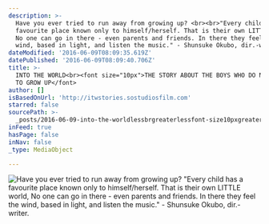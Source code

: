 ```yaml
---
description: >-
  Have you ever tried to run away from growing up? <br><br>"Every child has a
  favourite place known only to himself/herself. That is their own LITTLE world,
  No one can go in there - even parents and friends. In there they feel the
  wind, based in light, and listen the music." - Shunsuke Okubo, dir.-writer.
dateModified: '2016-06-09T08:09:35.619Z'
datePublished: '2016-06-09T08:09:40.706Z'
title: >-
  INTO THE WORLD<br><font size="10px">THE STORY ABOUT THE BOYS WHO DO NOT WANT
  TO GROW UP</font>
author: []
isBasedOnUrl: 'http://itwstories.sostudiosfilm.com'
starred: false
sourcePath: >-
  _posts/2016-06-09-into-the-worldlessbrgreaterlessfont-size10pxgreaterthe-story-about-the-boys.md
inFeed: true
hasPage: false
inNav: false
_type: MediaObject

---
```

![Have you ever tried to run away from growing up? <br><br>"Every child has a favourite place known only to himself/herself. That is their own LITTLE world, No one can go in there - even parents and friends. In there they feel the wind, based in light, and listen the music." - Shunsuke Okubo, dir.-writer.](https://the-grid-user-content.s3-us-west-2.amazonaws.com/99db2d44-9164-425a-a20b-11d3e93e8d11.jpg)